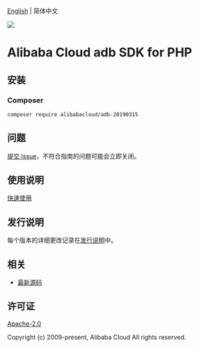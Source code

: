 [English](README.md) | 简体中文

![](https://aliyunsdk-pages.alicdn.com/icons/AlibabaCloud.svg)

# Alibaba Cloud adb SDK for PHP

## 安装

### Composer

```bash
composer require alibabacloud/adb-20190315
```

## 问题

[提交 Issue](https://github.com/aliyun/alibabacloud-php-sdk/issues/new)，不符合指南的问题可能会立即关闭。

## 使用说明

[快速使用](https://github.com/aliyun/alibabacloud-php-sdk/blob/master/docs/0-Examples-CN.md#%E5%BF%AB%E9%80%9F%E4%BD%BF%E7%94%A8)

## 发行说明

每个版本的详细更改记录在[发行说明](./ChangeLog.txt)中。

## 相关

* [最新源码](https://github.com/aliyun/alibabacloud-php-sdk/)

## 许可证

[Apache-2.0](http://www.apache.org/licenses/LICENSE-2.0)

Copyright (c) 2009-present, Alibaba Cloud All rights reserved.
